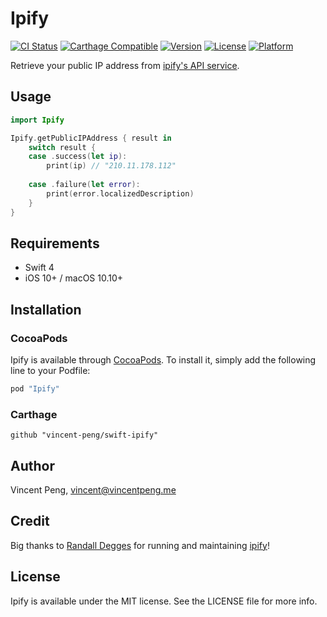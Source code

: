 # Ipify

[![CI Status](https://travis-ci.org/vincent-peng/swift-ipify.svg?branch=master)](https://travis-ci.org/vincent-peng/swift-ipify)
[![Carthage Compatible](https://img.shields.io/badge/Carthage-compatible-4BC51D.svg?style=flat)](https://github.com/Carthage/Carthage)
[![Version](https://img.shields.io/cocoapods/v/Ipify.svg?style=flat)](http://cocoapods.org/pods/Ipify)
[![License](https://img.shields.io/cocoapods/l/Ipify.svg?style=flat)](http://cocoapods.org/pods/Ipify)
[![Platform](https://img.shields.io/cocoapods/p/Ipify.svg?style=flat)](http://cocoapods.org/pods/Ipify)

Retrieve your public IP address from [ipify's API service](https://www.ipify.org/).

## Usage

```swift
import Ipify

Ipify.getPublicIPAddress { result in
	switch result {
	case .success(let ip):
		print(ip) // "210.11.178.112"
		
	case .failure(let error):
		print(error.localizedDescription)
	}
}
```

## Requirements
* Swift 4
* iOS 10+ / macOS 10.10+

## Installation

### CocoaPods
Ipify is available through [CocoaPods](http://cocoapods.org). To install
it, simply add the following line to your Podfile:

```ruby
pod "Ipify"
```

### Carthage

```:Cartfile
github "vincent-peng/swift-ipify"
```

## Author

Vincent Peng, vincent@vincentpeng.me

## Credit

Big thanks to [Randall Degges](http://www.rdegges.com) for running and maintaining [ipify](https://www.ipify.org)!

## License

Ipify is available under the MIT license. See the LICENSE file for more info.


